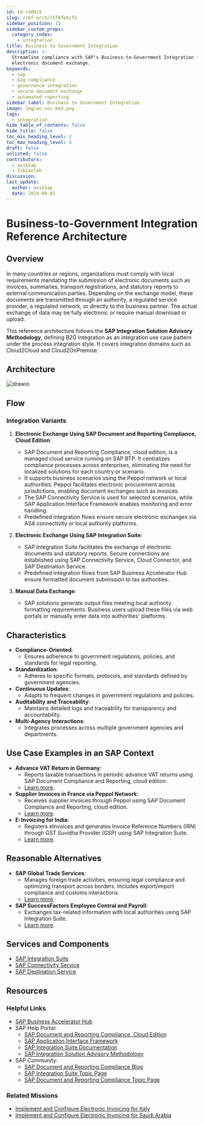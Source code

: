 ```yaml
---
id: id-ra0015
slug: /ref-arch/c5f6fe6cf1
sidebar_position: 15
sidebar_custom_props:
  category_index:
    - integration
title: Business to Government Integration
description: >-
  Streamline compliance with SAP's Business-to-Government Integration for secure
  electronic document exchange.
keywords:
  - sap
  - b2g compliance
  - governance integration
  - secure document exchange
  - automated reporting
sidebar_label: Business to Government Integration
image: img/ac-soc-med.png
tags:
  - integration
hide_table_of_contents: false
hide_title: false
toc_min_heading_level: 2
toc_max_heading_level: 4
draft: false
unlisted: false
contributors:
  - avikSap
  - fabianleh
discussion: 
last_update:
  author: avikSap
  date: 2024-08-01
---
```


# Business-to-Government Integration Reference Architecture

## Overview
In many countries or regions, organizations must comply with local requirements mandating the submission of electronic documents such as invoices, summaries, transport registrations, and statutory reports to external communication parties. Depending on the exchange model, these documents are transmitted through an authority, a regulated service provider, a regulated network, or directly to the business partner. The actual exchange of data may be fully electronic or require manual download or upload.

This reference architecture follows the **SAP Integration Solution Advisory Methodology**, defining B2G integration as an integration use case pattern under the process integration style. It covers integration domains such as Cloud2Cloud and Cloud2OnPremise.

## Architecture

![drawio](drawio/business-to-government-integration.drawio)

## Flow

### Integration Variants
1. **Electronic Exchange Using SAP Document and Reporting Compliance, Cloud Edition**:
   - SAP Document and Reporting Compliance, cloud edition, is a managed cloud service running on SAP BTP. It centralizes compliance processes across enterprises, eliminating the need for localized solutions for each country or scenario.
   - It supports business scenarios using the Peppol network or local authorities. Peppol facilitates electronic procurement across jurisdictions, enabling document exchanges such as invoices.
   - The SAP Connectivity Service is used for selected scenarios, while SAP Application Interface Framework enables monitoring and error handling.
   - Predefined integration flows ensure secure electronic exchanges via AS4 connectivity or local authority platforms.

2. **Electronic Exchange Using SAP Integration Suite**:
   - SAP Integration Suite facilitates the exchange of electronic documents and statutory reports. Secure connections are established using SAP Connectivity Service, Cloud Connector, and SAP Destination Service.
   - Predefined integration flows from SAP Business Accelerator Hub ensure formatted document submission to tax authorities.

3. **Manual Data Exchange**:
   - SAP solutions generate output files meeting local authority formatting requirements. Business users upload these files via web portals or manually enter data into authorities' platforms.

## Characteristics

- **Compliance-Oriented**:
  - Ensures adherence to government regulations, policies, and standards for legal reporting.
- **Standardization**:
  - Adheres to specific formats, protocols, and standards defined by government agencies.
- **Continuous Updates**:
  - Adapts to frequent changes in government regulations and policies.
- **Auditability and Traceability**:
  - Maintains detailed logs and traceability for transparency and accountability.
- **Multi-Agency Interactions**:
  - Integrates processes across multiple government agencies and departments.

## Use Case Examples in an SAP Context

- **Advance VAT Return in Germany**:
  - Reports taxable transactions in periodic advance VAT returns using SAP Document Compliance and Reporting, cloud edition.
  - [Learn more](https://help.sap.com/docs/SAP_S4HANA_CLOUD/e2d057b7b4df44ba941a040d4dda2956/baa2fa30ee324777b4d61c4af642ec10.html?locale=en-US).
- **Supplier Invoices in France via Peppol Network**:
  - Receives supplier invoices through Peppol using SAP Document Compliance and Reporting, cloud edition.
  - [Learn more](https://help.sap.com/docs/SAP_S4HANA_CLOUD/e2d057b7b4df44ba941a040d4dda2956/baa2fa30ee324777b4d61c4af642ec10.html?locale=en-US).
- **E-Invoicing for India**:
  - Registers eInvoices and generates Invoice Reference Numbers (IRN) through GST Suvidha Provider (GSP) using SAP Integration Suite.
  - [Learn more](https://help.sap.com/docs/SAP_S4HANA_CLOUD/634261119fec4d58970471f2c4a9a740/b85a1a7c09f7419f817c732083695bbc.html?locale=en-US).

## Reasonable Alternatives

- **SAP Global Trade Services**:
  - Manages foreign trade activities, ensuring legal compliance and optimizing transport across borders. Includes export/import compliance and customs interactions.
  - [Learn more](https://help.sap.com/docs/SAP_SUCCESSFACTORS_EMPLOYEE_CENTRAL?locale=en-US).
- **SAP SuccessFactors Employee Central and Payroll**:
  - Exchanges tax-related information with local authorities using SAP Integration Suite.
  - [Learn more](https://help.sap.com/docs/SAP_SUCCESSFACTORS_EMPLOYEE_CENTRAL?locale=en-US).

## Services and Components

- [SAP Integration Suite](https://discovery-center.cloud.sap/serviceCatalog/integration-suite?region=all)
- [SAP Connectivity Service](https://discovery-center.cloud.sap/serviceCatalog/connectivity-service?region=all)
- [SAP Destination Service](https://discovery-center.cloud.sap/serviceCatalog/destination?service_plan=lite&region=all)

## Resources

### Helpful Links
- [SAP Business Accelerator Hub](https://hub.sap.com)
- SAP Help Portal:
  - [SAP Document and Reporting Compliance, Cloud Edition](https://help.sap.com/docs/cloud-edition?locale=en-US)
  - [SAP Application Interface Framework](https://help.sap.com/docs/SAP_APPLICATION_INTERFACE_FRAMEWORK_OVERVIEW)
  - [SAP Integration Suite Documentation](https://help.sap.com/docs/integration-suite)
  - [SAP Integration Solution Advisory Methodology](https://help.sap.com/docs/architecture_guidance/f64ada51d9f44c83a751b96f955aad5a/85bcc8675d3e42718279bf7b87dafc2d.html?locale=en-US)
- SAP Community:
  - [SAP Document and Reporting Compliance Blog](https://blogs.sap.com/2023/06/03/sap-document-and-reporting-compliance-cloud-or-on-premise-not-an-either-or-option-but-a-streamlined-solution-for-electronic-compliance/)
  - [SAP Integration Suite Topic Page](https://community.sap.com/topics/integration-suite)
  - [SAP Document and Reporting Compliance Topic Page](https://community.sap.com/topics/document-reporting-compliance)

### Related Missions

- [Implement and Configure Electronic Invoicing for Italy](https://discovery-center.cloud.sap/missiondetail/3067/3079/)
- [Implement and Configure Electronic Invoicing for Saudi Arabia](https://discovery-center.cloud.sap/missiondetail/4397/4683/)
